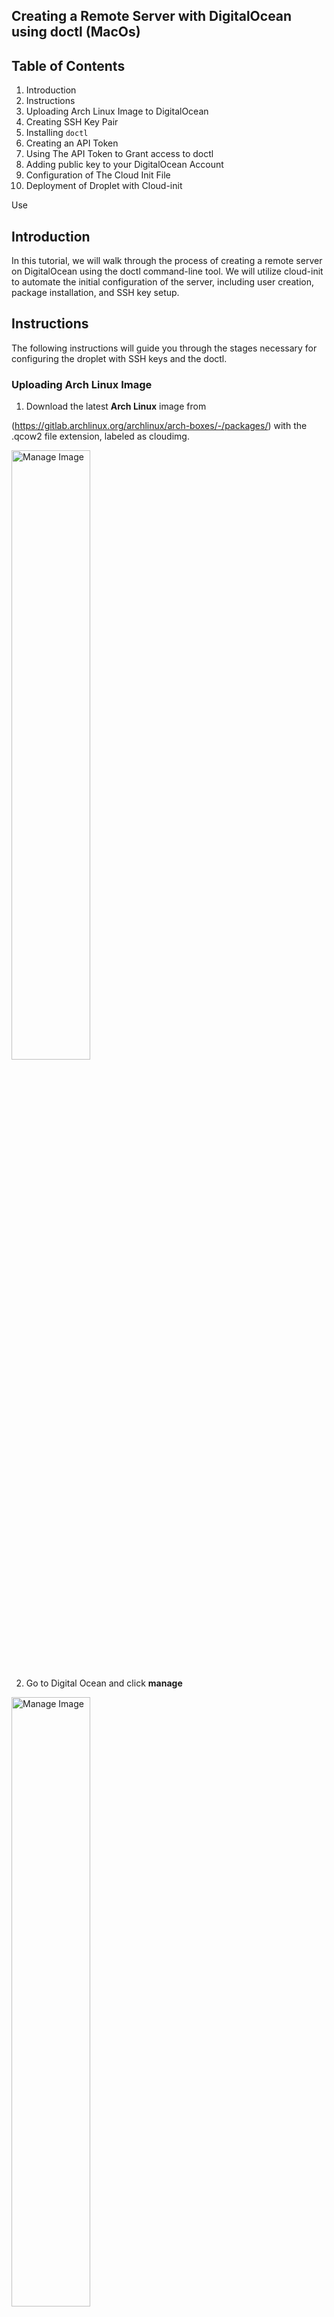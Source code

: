 ## Creating a Remote Server with DigitalOcean using doctl (MacOs)

## Table of Contents

1. Introduction
2. Instructions
3. Uploading Arch Linux Image to DigitalOcean
4. Creating SSH Key Pair 
5. Installing ```doctl```
6. Creating an API Token
7. Using The API Token to Grant access to doctl
8. Adding public key to your DigitalOcean Account 
9. Configuration of The Cloud Init File
10. Deployment of Droplet with Cloud-init

Use <br>

## Introduction

In this tutorial, we will walk through the process of creating a remote server on DigitalOcean using the doctl command-line tool. We will utilize cloud-init to automate the initial configuration of the server, including user creation, package installation, and SSH key setup.

## Instructions

The following instructions will guide you through the stages necessary for configuring the droplet with SSH keys and the doctl.


### Uploading Arch Linux Image 

1. Download the latest **Arch Linux** image from 

(https://gitlab.archlinux.org/archlinux/arch-boxes/-/packages/) with the .qcow2 file extension, labeled as cloudimg. 

<img src="pictures/arch.png" alt="Manage Image" style="width:50%;">

2. Go to Digital Ocean and click **manage**

<img src="pictures/manage.png" alt="Manage Image" style="width:50%;">

3. Click **Backups & Snapshots** on the dropdown menu

<img src="pictures/Untitled document (3).png" alt="Manage Image" style="width:50%;">

4. Click **Custom Images**

5. Click **Upload Images** and select Arch Linux Image and open the file

6. Click on **distribution** and select Arch Linux

<img src="pictures/Untitled document (4).png" alt="Manage Image" style="width:50%;">

7. Select your closest region

<img src="pictures/Screenshot 2024-09-25 at 10.36.18 PM.png" alt="Manage Image" style="width:50%;">

8. **Click** Upload Image

Your Arch Linux image has been successfully uploaded to DigitalOcean!

### Creating SSH Keys

SSH keys allow you to securley connect to your Droplet, and they are safer than passwords since the private key remains on your computer.
a
1. Open your Terminal 

2. Type ```cd``` to see change to your user home directory

3. Type ```mkdir .ssh``` to create a directory called .ssh 

4. ```cd``` into .ssh to navigate to the newly opened directory. 

(image)


NOTE: Run ls -a to confirm if .ssh has been made.


5. Type ```ssh-keygen -t ed25519 -f ~/.ssh/do-key -C "your email address"``` and **enter** to generate a new SSH key pair 

* ```ssh-keygen``` command generates a SSH key pair

* ```-t ed 25519``` specifies that the Ed25519 is the key type to create, as its known for its security

* ```f ~/.ssh/do-key``` assigns the filename for the private key (do-key) in the .ssh directory; the public key will have the .pub extension by default.

* ```-C``` adds a comment to the key, often for identification, such as your email address.

NOTE: Change "your email address" to your email of choice and you can change do-key name, for example hello-key

6. Press **enter** and type a passphrase or press **enter** for no passphrase

7. Type ```cd .ssh``` then use ```ls``` to confirm your authorized keys

(image)

### Installing DOCTL 

1. Open your Terminal

2. Install Homebrew on your MacOs by copying the following command

``` 
/bin/bash -c "$(curl -fsSL https://raw.githubusercontent.com/Homebrew/install/HEAD/install.sh)"

```
* ```/bin/bash -c....``` downloads and executes HomeBrews installation

3. Once installed, Type and run the following **command**

```
brew install doctl
``` 
* ```Brew install doctl``` command uses Homebrew to install the DigitalOcean command-line tool (doctl).

(image)

4.Type ```doctl version``` once installed to verify the installation

* ```doctl version``` displays the version of doctl that is currently installed and verifies the installation.

![Upload Image](./Pictures/Select%20your%20closes%20region%20and%20Click%20Upload%20Image.jpg)

```doctl``` has been installed successfully!

### Creating an API Token

1. Click API on the left hand side of the Menu on DigitalOcean

(image)

2. Click **Generate New Token**

3. Type a **Token Name**, and give it **full access** then click **Generate Token**

(image)

4. Copy and Paste the **token** in a secure storage, file or server. 

NOTE: A **Generated Token** is only shown once.

Your API token has been created!

### Using The API Token to Grant access to doctl

1. Open terminal 

2. Type the following command 

```doctl auth init --context NAME```

* ```doctl auth init``` initalizes doctl with your API token for authentication

* ```--context NAME``` is a parameter that sets a custom name for the context which will help differentiate between multiple configurations.

NOTE: Change **NAME** to something appropiate

3. Copy and Paste your generated token into the terminal 

4. Press Enter and wait for a green checkmark.

Example: Validating token... ✔

(image)

5. Run ```doctl account get``` to validate that doctl is working successfully

* ```doctl account get``` retrieves and displays information about your DigitalOcean account

(image) 

### Adding public key to your DigitalOcean Account using doctl

1. Copy and paste the following commands to add SSH key to DigitalOcean 

```
doctl compute ssh-key create "My SSH Key" --public-key "$(cat ~/.ssh/do-key.pub)"

``` 

NOTE: Replace "do-key" with the name of your SSH key and "My SSH Key" with your preferred name

* ```doctl compute ssh-key create``` command creates a new SSH key associated with your DigitalOcean account

* ```My SSH Key``` is the name you assign to your SSH key

* ```--public-key "$(cat ~/.ssh/do-key.pub)"``` specifies the public key to be uploaded by reading it from the local file. The $(cat ~/.ssh/do-key.pub) retrieves the contents of your public key file.

2. Press Enter 

(image)

3. Go to DigitalOcean and **click** settings. 

(image)

3. Click security and see if your key is uplodaed

(image)


### Configuration of The Cloud Init File 

**install neovim** 

``` brew install neovim
```

1. Type the following command to create a file

```nvim cloud-config.yaml```

2. Copy and Paste the following content into the **file**, then pres i for "insert mode"
#
#cloud-config
users:
  - name: example-user
    shell: /bin/bash
    sudo: ['ALL=(ALL) NOPASSWD:ALL']
    ssh_authorized_keys:
      - <your public SSH Key>
disable_root: true
packages:
  - nginx
runcmd:
  - 'export PUBLIC_IPV4=$(curl -s http://169.254.169.254/metadata/v1/interfaces/public/0/ipv4/address)'
  - 'echo Droplet: $(hostname), IP Address: $PUBLIC_IPV4 > /var/www/html/index.html'

3. Change name to your name

4. Change gh:<your public SSH Key> with your SSH Key

NOTE: Remove <>

(image)

5. Press esc to exit Insert Mode and type :wq to save and exit nvim

(image)

go to home and see if the yaml file is made

### Deployment of Droplet with Cloud-init

1. Open Terminal 

2. Type or Copy the following command, then locate your key ID

``` doctl compute ssh-key list ```

3. Copy and Paste the following into the terminal

4. Use the command below to check list of image

```doctl compute image list-user```

5. Run the followig command to create your droplet

``` 
doctl compute droplet create --image 165064169 --size s-1vcpu-1gb --region sfo3 --ssh-keys < git-user > --user-data-file < path-to-your-cloud-init-file > --wait first-droplet 
 
```
NOTE: Change < git-user > with your ID number from step 2

Replace  < path-to-your-cloud-init-file > to the path of your cloud-config.yaml file

(image)

6. Press Enter 

NOTE: This command may take a minute

(image)

7. Type the following command to verify if it worked

``` doctl compute droplet list ```

then copy the following command to connect to your droplet

``` ssh -i < /path/to/private-key > username@your-droplet-ip ```

fix problem above, fixed


NOTE: if ``` [Example@first-droplet ~]$ ``` appears you have successfully connected to your droplet






















